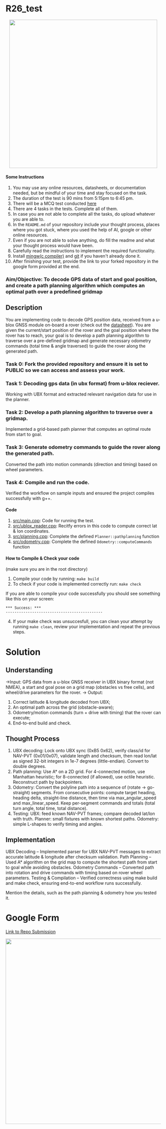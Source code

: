 # R26_test

<p align="center">
  <img src="https://github.com/teamrudra/r26_test/blob/main/misc/rover.webp" width="480" height="480"/>

#### Some Instructions
1. You may use any online resources, datasheets, or documentation needed, but be mindful of your time and stay focused on the task.
2. The duration of the test is 90 mins from 5:15pm to 6:45 pm.
3. There will be a MCQ test conducted [here](https://rudra26test.vercel.app/)
4. There are 4 tasks in the tests. Complete all of them.
5. In case you are not able to complete all the tasks, do upload whatever you are able to.
6. In the `README.md` of your repository include your thought process, places where you got stuck, where you used the help of AI, google or other online resources.
7. Even if you are not able to solve anything, do fill the readme and what your thought process would have been.
8. Carefully read the instructions to implement the required functionality.
9. Install [mingw(c compiler)](https://www.mingw-w64.org/downloads/#w64devkit) and [git](https://git-scm.com/downloads) if you haven't already done it.
10. After finishing your test, provide the link to your forked repository in the google form provided at the end.

### Aim/Objective: To decode GPS data of start and goal position, and create a path planning algorithm which computes an optimal path over a predefined gridmap

## Description
You are implementing code to decode GPS position data, received from a u-blox GNSS module on-board a rover (check out the [datasheet](https://drive.google.com/file/d/1rOcPxpP-3JE8l39kBMiQV6KKe8B6zlDf/view)). You are given the current/start position of the rover and the goal position where the rover has to reach, your goal is to develop a path planning algorithm to traverse over a pre-defined gridmap and generate necessary odometry commands (total time & angle traversed) to guide the rover along the generated path. 

### Task 0: Fork the provided repository and ensure it is set to PUBLIC so we can access and assess your work.
### Task 1: Decoding gps data (in ubx format) from u-blox reciever.
Working with UBX format and extracted relevant navigation data for use in the planner.
### Task 2: Develop a path planning algorithm to traverse over a gridmap.
Implemented a grid-based path planner that computes an optimal route from start to goal.
### Task 3: Generate odometry commands to guide the rover along the generated path.
Converted the path into motion commands (direction and timing) based on wheel parameters.
### Task 4: Compile and run the code.
Verified the workflow on sample inputs and ensured the project compiles successfully with g++.

#### Code
1. [src/main.cpp](src/main.cpp): Code for running the test.
2. [src/ublox_reader.cpp](src/ublox_reader.cpp): Recitfy errors in this code to compute correct lat & lon coordinates.
3. [src/planning.cpp](src/planning.cpp): Complete the defined `Planner::pathplanning` function 
4. [src/odometry.cpp](src/odometry.cpp): Complete the defined `Odometry::computeCommands` function 

#### How to Compile & Check your code
(make sure you are in the root directory)   
1. Compile your code by running: `make build`
2. To check if your code is implemented correctly run: `make check`
   
If you are able to compile your code successfully you should see something like this on your screen:

```
*** Success: ***
--------------------------------------------
```

4. If your make check was unsuccesfull, you can clean your attempt by running `make clean`, review your implementation and repeat the previous steps.

# Solution
## Understanding
->Input: GPS data from a u-blox GNSS receiver in UBX binary format (not NMEA), a start and goal pose on a grid map (obstacles vs free cells), and wheel/drive parameters for the rover.
->	Output:
1.	Correct latitude & longitude decoded from UBX;
2.	An optimal path across the grid (obstacle-aware);
3.	Odometry/motion commands (turn + drive with timing) that the rover can execute;
4.	End-to-end build and check.

## Thought Process
1.	UBX decoding: Lock onto UBX sync (0xB5 0x62), verify class/id for NAV-PVT (0x01/0x07), validate length and checksum, then read lon/lat as signed 32-bit integers in 1e-7 degrees (little-endian). Convert to double degrees.
2.	Path planning: Use A* on a 2D grid. For 4-connected motion, use Manhattan heuristic; for 8-connected (if allowed), use octile heuristic. Reconstruct path by backpointers.
3.	Odometry: Convert the polyline path into a sequence of (rotate → go-straight) segments. From consecutive points: compute target heading, heading delta, straight-line distance, then time via max_angular_speed and max_linear_speed. Keep per-segment commands and totals (total turn angle, total time, total distance).
4.	Testing:
UBX: feed known NAV-PVT frames; compare decoded lat/lon with truth.
Planner: small fixtures with known shortest paths.
Odometry: simple L-shapes to verify timing and angles.

## Implementation
UBX Decoding – Implemented parser for UBX NAV-PVT messages to extract accurate latitude & longitude after checksum validation.
Path Planning – Used A* algorithm on the grid map to compute the shortest path from start to goal while avoiding obstacles.
Odometry Commands – Converted path into rotation and drive commands with timing based on rover wheel parameters.
Testing & Compilation – Verified correctness using make build and make check, ensuring end-to-end workflow runs successfully.

Mention the details, such as the path planning & odometry how you tested it.

# Google Form
[Link to Repo Submission](https://docs.google.com/forms/d/e/1FAIpQLSdlVJ2LzP8wUOATRD804zDVL611rwwGMO1y_ecYu5aoV5YQfw/viewform)


<p align="center">
  <img src="https://github.com/teamrudra/r25-test/blob/main/datasheets/feynman-simple.jpg" width="600" height="600"/>
</p>
     
